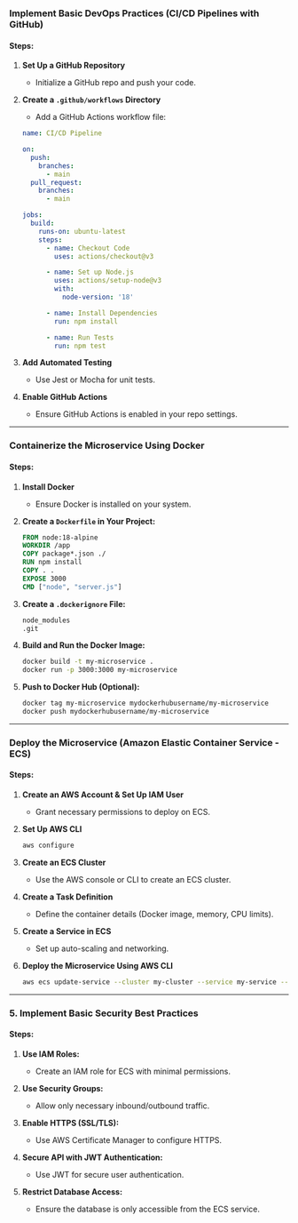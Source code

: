 ### **Implement Basic DevOps Practices (CI/CD Pipelines with GitHub)**  
#### **Steps:**  
1. **Set Up a GitHub Repository**  
   - Initialize a GitHub repo and push your code.  

2. **Create a `.github/workflows` Directory**  
   - Add a GitHub Actions workflow file:  

   ```yaml
   name: CI/CD Pipeline

   on:
     push:
       branches:
         - main
     pull_request:
       branches:
         - main

   jobs:
     build:
       runs-on: ubuntu-latest
       steps:
         - name: Checkout Code
           uses: actions/checkout@v3

         - name: Set up Node.js
           uses: actions/setup-node@v3
           with:
             node-version: '18'

         - name: Install Dependencies
           run: npm install

         - name: Run Tests
           run: npm test
   ```

3. **Add Automated Testing**  
   - Use Jest or Mocha for unit tests.  

4. **Enable GitHub Actions**  
   - Ensure GitHub Actions is enabled in your repo settings.  

---

### **Containerize the Microservice Using Docker**  
#### **Steps:**  
1. **Install Docker**  
   - Ensure Docker is installed on your system.  

2. **Create a `Dockerfile` in Your Project:**  
   ```dockerfile
   FROM node:18-alpine
   WORKDIR /app
   COPY package*.json ./
   RUN npm install
   COPY . .
   EXPOSE 3000
   CMD ["node", "server.js"]
   ```

3. **Create a `.dockerignore` File:**  
   ```txt
   node_modules
   .git
   ```

4. **Build and Run the Docker Image:**  
   ```sh
   docker build -t my-microservice .
   docker run -p 3000:3000 my-microservice
   ```

5. **Push to Docker Hub (Optional):**  
   ```sh
   docker tag my-microservice mydockerhubusername/my-microservice
   docker push mydockerhubusername/my-microservice
   ```

---

### **Deploy the Microservice (Amazon Elastic Container Service - ECS)**  
#### **Steps:**  
1. **Create an AWS Account & Set Up IAM User**  
   - Grant necessary permissions to deploy on ECS.  

2. **Set Up AWS CLI**  
   ```sh
   aws configure
   ```

3. **Create an ECS Cluster**  
   - Use the AWS console or CLI to create an ECS cluster.  

4. **Create a Task Definition**  
   - Define the container details (Docker image, memory, CPU limits).  

5. **Create a Service in ECS**  
   - Set up auto-scaling and networking.  

6. **Deploy the Microservice Using AWS CLI**  
   ```sh
   aws ecs update-service --cluster my-cluster --service my-service --force-new-deployment
   ```

---

### **5. Implement Basic Security Best Practices**  
#### **Steps:**  
1. **Use IAM Roles:**  
   - Create an IAM role for ECS with minimal permissions.  

2. **Use Security Groups:**  
   - Allow only necessary inbound/outbound traffic.  

3. **Enable HTTPS (SSL/TLS):**  
   - Use AWS Certificate Manager to configure HTTPS.  

4. **Secure API with JWT Authentication:**  
   - Use JWT for secure user authentication.  

5. **Restrict Database Access:**  
   - Ensure the database is only accessible from the ECS service.
